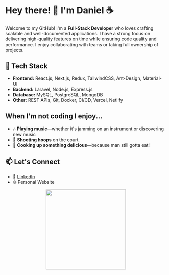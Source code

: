 # Hey there! 👋 I'm Daniel ☕️

Welcome to my GitHub! I'm a **Full-Stack Developer** who loves crafting scalable and well-documented applications. I have a strong focus on delivering high-quality features on time while ensuring code quality and performance. I enjoy collaborating with teams or taking full ownership of projects.

## 🔧 Tech Stack  
- **Frontend:** React.js, Next.js, Redux, TailwindCSS, Ant-Design, Material-UI  
- **Backend:** Laravel, Node.js, Express.js
- **Database:** MySQL, PostgreSQL, MongoDB  
- **Other:** REST APIs, Git, Docker, CI/CD, Vercel, Netlify  

##  When I'm not coding I enjoy...  
- 🎶 **Playing music**—whether it's jamming on an instrument or discovering new music  
- 🏀 **Shooting hoops** on the court.  
- 🍳 **Cooking up something delicious**—because man still gotta eat! 

## 📫 Let's Connect  
- 💼 [LinkedIn](https://www.linkedin.com/in/daniel-prince-cyubahiro/)
- 🌐 Personal Website

<p align="center">
  <img width="250" src="https://github.com/user-attachments/assets/2853ace5-0878-430d-b7e1-0d347fa721f1">
</p>
